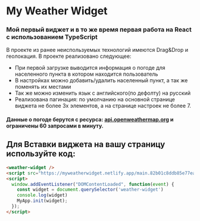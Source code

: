 # **My Weather Widget**
### Мой первый виджет и в то же время первая работа на React с использованием TypeScript
В проекте из ранее неиспользуемых технологий имеются Drag&Drop и геолокация.
В проекте реализовано следующее:
 - При первой загрузке выводится информация о погоде для населенного пункта в котором находится пользователь
 - В настройках можно добавить/удалить населенный пункт, а так же поменять их местами
 - Так же можно изменить язык с английского(по дефолту) на русский
 - Реализована пагинация: по умолчанию на основной странице виджета не более 3х элементов, а на странице настроек не более 7.
#### Данные о погоде берутся с ресурса: [api.openweathermap.org](api.openweathermap.org) и ограничены 60 запросами в минуту.
## Для Вставки виджета на вашу страницу используйте код:
```html
<weather-widget />
<script src="https://myweatherwidget.netlify.app/main.82b01c8ddb85e77eaaf3.js"></script>
<script>
  window.addEventListener("DOMContentLoaded", function(event) {
    const widget = document.querySelector('weather-widget')
    console.log(widget)
    MyApp.init(widget); 
  });
</script>
```